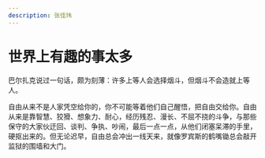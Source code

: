 ```yaml
---
description: 张佳玮
---
```


# 世界上有趣的事太多

巴尔扎克说过一句话，颇为刻薄：许多上等人会选择烟斗，但烟斗不会造就上等人。

自由从来不是人家凭空给你的，你不可能等着他们自己醒悟，把自由交给你。自由从来是靠智慧、狡猾、想象力、耐心，经历残忍、漫长、不屈不挠的斗争，与那些保守的大家伙迂回、谈判、争执、吵闹，最后一点一点，从他们闭塞呆滞的手里，硬抠出来的。但无论迟早，自由总会冲出一线天来，就像罗宾斯的鹤嘴锄总会敲开监狱的围墙和大门。

